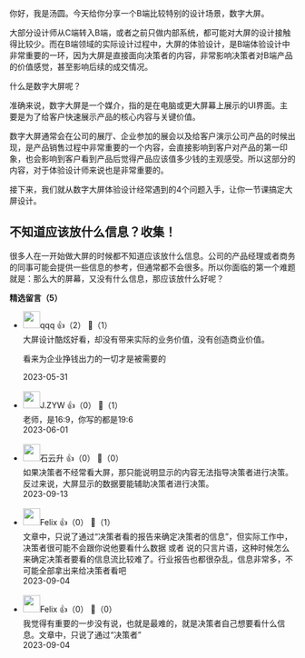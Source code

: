 你好，我是汤圆。今天给你分享一个B端比较特别的设计场景，数字大屏。

大部分设计师从C端转入B端，或者之前只做内部系统，都可能对大屏的设计接触得比较少。而在B端领域的实际设计过程中，大屏的体验设计，是B端体验设计中非常重要的一环，因为大屏是直接面向决策者的内容，非常影响决策者对B端产品的价值感觉，甚至影响后续的成交情况。

什么是数字大屏呢？

准确来说，数字大屏是一个媒介，指的是在电脑或更大屏幕上展示的UI界面。主要是为了给客户快速展示产品的核心内容与关键价值。

数字大屏通常会在公司的展厅、企业参加的展会以及给客户演示公司产品的时候出现，是产品销售过程中非常重要的一个内容，会直接影响到客户对产品的第一印象，也会影响到客户看到产品后觉得产品应该值多少钱的主观感受。所以这部分的内容，对于体验设计师来说也是非常重要的。

接下来，我们就从数字大屏体验设计经常遇到的4个问题入手，让你一节课搞定大屏设计。

## **不知道应该放什么信息？收集！**

很多人在一开始做大屏的时候都不知道应该放什么信息。公司的产品经理或者商务的同事可能会提供一些信息的参考，但通常都不会很多。所以你面临的第一个难题就是：那么大的屏幕，又没有什么信息，那应该放什么好呢？
<div><strong>精选留言（5）</strong></div><ul>
<li><img src="https://static001.geekbang.org/account/avatar/00/0f/5c/c2/8ffd2ad0.jpg" width="30px"><span>qqq</span> 👍（2） 💬（1）<div>大屏设计酷炫好看，却没有带来实际的业务价值，没有创造商业价值。

看来为企业挣钱出力的一切才是被需要的</div>2023-05-31</li><br/><li><img src="https://static001.geekbang.org/account/avatar/00/37/41/0a/b88996cb.jpg" width="30px"><span>J.ZYW</span> 👍（0） 💬（1）<div>老师，是16:9，你写的都是19:6</div>2023-06-01</li><br/><li><img src="https://static001.geekbang.org/account/avatar/00/0f/a0/c3/c5db35df.jpg" width="30px"><span>石云升</span> 👍（0） 💬（0）<div>如果决策者不经常看大屏，那只能说明显示的内容无法指导决策者进行决策。反过来说，大屏显示的数据要能辅助决策者进行决策。</div>2023-09-13</li><br/><li><img src="https://static001.geekbang.org/account/avatar/00/37/41/43/6362310d.jpg" width="30px"><span>Felix</span> 👍（0） 💬（1）<div>文章中，只说了通过“决策者看的报告来确定决策者的信息”，但实际工作中，决策者很可能不会跟你说他要看什么数据 或者 说的只言片语，这种时候怎么来确定决策者要看的信息流比较难了。行业报告也都很杂乱，信息非常多，不可能全部拿出来给决策者看吧</div>2023-09-04</li><br/><li><img src="https://static001.geekbang.org/account/avatar/00/37/41/43/6362310d.jpg" width="30px"><span>Felix</span> 👍（0） 💬（0）<div>我觉得有重要的一步没有说，也就是最难的，就是决策者自己想要看什么信息。文章中，只说了通过“决策者”</div>2023-09-04</li><br/>
</ul>